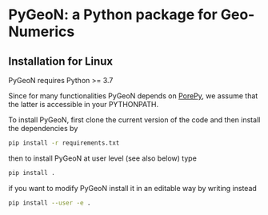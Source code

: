 # PyGeoN: a Python package for Geo-Numerics

## Installation for Linux

PyGeoN requires Python >= 3.7

Since for many functionalities PyGeoN depends on [PorePy](https://github.com/pmgbergen/porepy), we assume that the latter is accessible in your PYTHONPATH.

To install PyGeoN, first clone the current version of the code and then install the dependencies by
```bash
pip install -r requirements.txt

```
then to install PyGeoN at user level (see also below) type
```bash
pip install .
```
if you want to modify PyGeoN install it in an editable way by writing instead
```bash
pip install --user -e .
```


